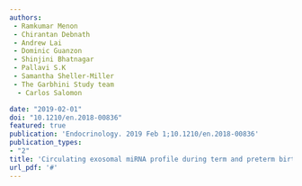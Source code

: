 ```yaml
---
authors:
 - Ramkumar Menon
 - Chirantan Debnath
 - Andrew Lai
 - Dominic Guanzon
 - Shinjini Bhatnagar
 - Pallavi S.K
 - Samantha Sheller-Miller
 - The Garbhini Study team
  - Carlos Salomon

date: "2019-02-01"
doi: "10.1210/en.2018-00836"
featured: true
publication: 'Endocrinology. 2019 Feb 1;10.1210/en.2018-00836'
publication_types:
- "2"
title: 'Circulating exosomal miRNA profile during term and preterm birth pregnancies – a longitudinal study'
url_pdf: '#'
---
```

